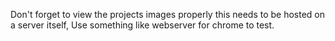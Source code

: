 Don't forget to view the projects images properly this needs to be hosted on a server itself,
Use something like webserver for chrome to test.
